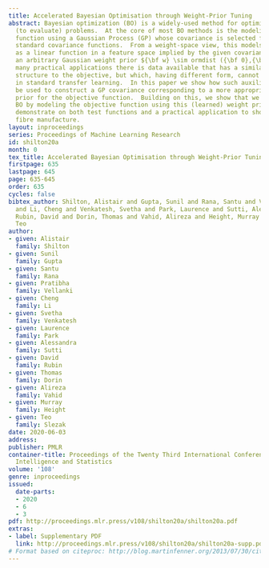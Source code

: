 ```yaml
---
title: Accelerated Bayesian Optimisation through Weight-Prior Tuning
abstract: Bayesian optimization (BO) is a widely-used method for optimizing expensive
  (to evaluate) problems.  At the core of most BO methods is the modeling of the objective
  function using a Gaussian Process (GP) whose covariance is selected from a set of
  standard covariance functions.  From a weight-space view, this models the objective
  as a linear function in a feature space implied by the given covariance $K$, with
  an arbitrary Gaussian weight prior ${\bf w} \sim ormdist ({\bf 0},{\bf I})$.  In
  many practical applications there is data available that has a similar (covariance)
  structure to the objective, but which, having different form, cannot be used directly
  in standard transfer learning.  In this paper we show how such auxiliary data may
  be used to construct a GP covariance corresponding to a more appropriate weight
  prior for the objective function.  Building on this, we show that we may accelerate
  BO by modeling the objective function using this (learned) weight prior, which we
  demonstrate on both test functions and a practical application to short-polymer
  fibre manufacture.
layout: inproceedings
series: Proceedings of Machine Learning Research
id: shilton20a
month: 0
tex_title: Accelerated Bayesian Optimisation through Weight-Prior Tuning
firstpage: 635
lastpage: 645
page: 635-645
order: 635
cycles: false
bibtex_author: Shilton, Alistair and Gupta, Sunil and Rana, Santu and Vellanki, Pratibha
  and Li, Cheng and Venkatesh, Svetha and Park, Laurence and Sutti, Alessandra and
  Rubin, David and Dorin, Thomas and Vahid, Alireza and Height, Murray and Slezak,
  Teo
author:
- given: Alistair
  family: Shilton
- given: Sunil
  family: Gupta
- given: Santu
  family: Rana
- given: Pratibha
  family: Vellanki
- given: Cheng
  family: Li
- given: Svetha
  family: Venkatesh
- given: Laurence
  family: Park
- given: Alessandra
  family: Sutti
- given: David
  family: Rubin
- given: Thomas
  family: Dorin
- given: Alireza
  family: Vahid
- given: Murray
  family: Height
- given: Teo
  family: Slezak
date: 2020-06-03
address: 
publisher: PMLR
container-title: Proceedings of the Twenty Third International Conference on Artificial
  Intelligence and Statistics
volume: '108'
genre: inproceedings
issued:
  date-parts:
  - 2020
  - 6
  - 3
pdf: http://proceedings.mlr.press/v108/shilton20a/shilton20a.pdf
extras:
- label: Supplementary PDF
  link: http://proceedings.mlr.press/v108/shilton20a/shilton20a-supp.pdf
# Format based on citeproc: http://blog.martinfenner.org/2013/07/30/citeproc-yaml-for-bibliographies/
---
```

